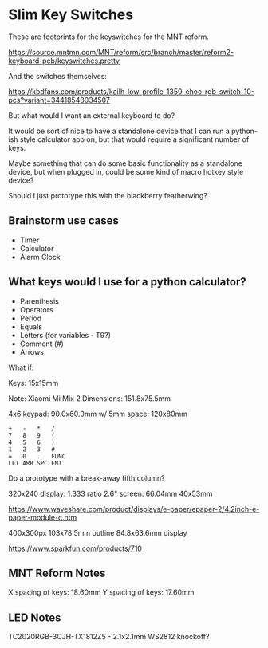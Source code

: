 # Slim Key Switches

These are footprints for the keyswitches for the MNT reform.

<https://source.mntmn.com/MNT/reform/src/branch/master/reform2-keyboard-pcb/keyswitches.pretty>

And the switches themselves:

<https://kbdfans.com/products/kailh-low-profile-1350-choc-rgb-switch-10-pcs?variant=34418543034507>

But what would I want an external keyboard to do?

It would be sort of nice to have a standalone device that I can run a python-ish style calculator app on, but that would require a significant number of keys.

Maybe something that can do some basic functionality as a standalone device, but when plugged in, could be some kind of macro hotkey style device?

Should I just prototype this with the blackberry featherwing?

## Brainstorm use cases

* Timer
* Calculator
* Alarm Clock

## What keys would I use for a python calculator?

* Parenthesis
* Operators
* Period
* Equals
* Letters (for variables - T9?)
* Comment (#)
* Arrows


What if:

Keys: 15x15mm

Note: Xiaomi Mi Mix 2 Dimensions: 151.8x75.5mm

4x6 keypad: 90.0x60.0mm
w/ 5mm space: 120x80mm

```
+   -   *   /
7   8   9   (
4   5   6   )
1   2   3   #
=   0   .   FUNC
LET ARR SPC ENT
```

Do a prototype with a break-away fifth column?

320x240 display: 1.333 ratio
2.6" screen: 66.04mm
40x53mm

<https://www.waveshare.com/product/displays/e-paper/epaper-2/4.2inch-e-paper-module-c.htm>

400x300px
103x78.5mm outline
84.8x63.6mm display

<https://www.sparkfun.com/products/710>

## MNT Reform Notes

X spacing of keys: 18.60mm
Y spacing of keys: 17.60mm

## LED Notes


TC2020RGB-3CJH-TX1812Z5 - 2.1x2.1mm WS2812 knockoff?
